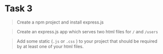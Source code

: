 # Task 3
> Create a npm project and install express.js 

> Create an express.js app which serves two html files for `/` and `/users`

> Add some static (`.js` or `.css` ) to your project that should be required by at least one of your html files.